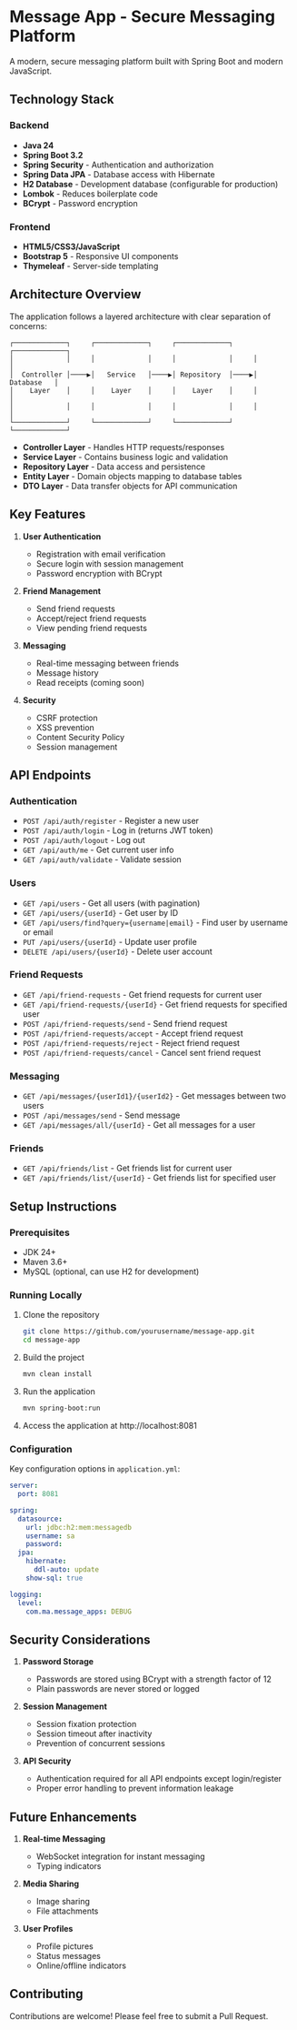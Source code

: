 # Message App - Secure Messaging Platform

A modern, secure messaging platform built with Spring Boot and modern JavaScript.

## Technology Stack

### Backend
- **Java 24**
- **Spring Boot 3.2**
- **Spring Security** - Authentication and authorization
- **Spring Data JPA** - Database access with Hibernate
- **H2 Database** - Development database (configurable for production)
- **Lombok** - Reduces boilerplate code
- **BCrypt** - Password encryption

### Frontend
- **HTML5/CSS3/JavaScript**
- **Bootstrap 5** - Responsive UI components
- **Thymeleaf** - Server-side templating

## Architecture Overview

The application follows a layered architecture with clear separation of concerns:

```
┌─────────────┐     ┌─────────────┐     ┌─────────────┐     ┌─────────────┐
│             │     │             │     │             │     │             │
│  Controller │────▶│   Service   │────▶│ Repository  │────▶│  Database   │
│    Layer    │     │    Layer    │     │    Layer    │     │             │
│             │     │             │     │             │     │             │
└─────────────┘     └─────────────┘     └─────────────┘     └─────────────┘
```

- **Controller Layer** - Handles HTTP requests/responses
- **Service Layer** - Contains business logic and validation
- **Repository Layer** - Data access and persistence
- **Entity Layer** - Domain objects mapping to database tables
- **DTO Layer** - Data transfer objects for API communication

## Key Features

1. **User Authentication**
   - Registration with email verification
   - Secure login with session management
   - Password encryption with BCrypt

2. **Friend Management**
   - Send friend requests
   - Accept/reject friend requests
   - View pending friend requests

3. **Messaging**
   - Real-time messaging between friends
   - Message history
   - Read receipts (coming soon)

4. **Security**
   - CSRF protection
   - XSS prevention
   - Content Security Policy
   - Session management

## API Endpoints

### Authentication
- `POST /api/auth/register` - Register a new user
- `POST /api/auth/login` - Log in (returns JWT token)
- `POST /api/auth/logout` - Log out
- `GET /api/auth/me` - Get current user info
- `GET /api/auth/validate` - Validate session

### Users
- `GET /api/users` - Get all users (with pagination)
- `GET /api/users/{userId}` - Get user by ID
- `GET /api/users/find?query={username|email}` - Find user by username or email
- `PUT /api/users/{userId}` - Update user profile
- `DELETE /api/users/{userId}` - Delete user account

### Friend Requests
- `GET /api/friend-requests` - Get friend requests for current user
- `GET /api/friend-requests/{userId}` - Get friend requests for specified user
- `POST /api/friend-requests/send` - Send friend request
- `POST /api/friend-requests/accept` - Accept friend request
- `POST /api/friend-requests/reject` - Reject friend request
- `POST /api/friend-requests/cancel` - Cancel sent friend request

### Messaging
- `GET /api/messages/{userId1}/{userId2}` - Get messages between two users
- `POST /api/messages/send` - Send message
- `GET /api/messages/all/{userId}` - Get all messages for a user

### Friends
- `GET /api/friends/list` - Get friends list for current user
- `GET /api/friends/list/{userId}` - Get friends list for specified user

## Setup Instructions

### Prerequisites
- JDK 24+
- Maven 3.6+
- MySQL (optional, can use H2 for development)

### Running Locally
1. Clone the repository
   ```bash
   git clone https://github.com/yourusername/message-app.git
   cd message-app
   ```

2. Build the project
   ```bash
   mvn clean install
   ```

3. Run the application
   ```bash
   mvn spring-boot:run
   ```

4. Access the application at http://localhost:8081

### Configuration
Key configuration options in `application.yml`:

```yaml
server:
  port: 8081

spring:
  datasource:
    url: jdbc:h2:mem:messagedb
    username: sa
    password: 
  jpa:
    hibernate:
      ddl-auto: update
    show-sql: true

logging:
  level:
    com.ma.message_apps: DEBUG
```

## Security Considerations

1. **Password Storage**
   - Passwords are stored using BCrypt with a strength factor of 12
   - Plain passwords are never stored or logged

2. **Session Management**
   - Session fixation protection
   - Session timeout after inactivity
   - Prevention of concurrent sessions

3. **API Security**
   - Authentication required for all API endpoints except login/register
   - Proper error handling to prevent information leakage

## Future Enhancements

1. **Real-time Messaging**
   - WebSocket integration for instant messaging
   - Typing indicators

2. **Media Sharing**
   - Image sharing
   - File attachments

3. **User Profiles**
   - Profile pictures
   - Status messages
   - Online/offline indicators

## Contributing
Contributions are welcome! Please feel free to submit a Pull Request.
